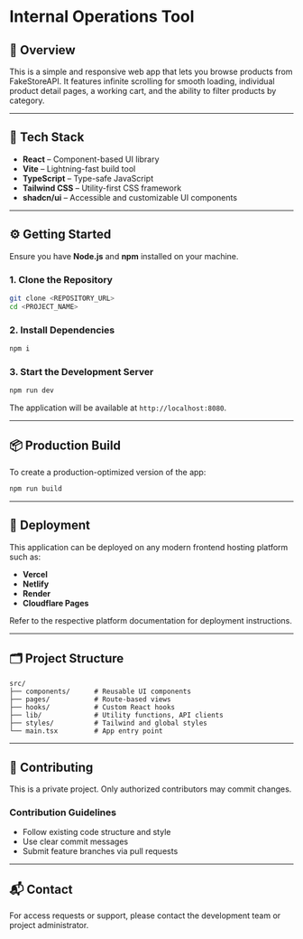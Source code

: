 # Internal Operations Tool

## 🧾 Overview

This is a simple and responsive web app that lets you browse products from FakeStoreAPI. It features infinite scrolling for smooth loading, individual product detail pages, a working cart, and the ability to filter products by category.

---

## 🧱 Tech Stack

- **React** – Component-based UI library  
- **Vite** – Lightning-fast build tool  
- **TypeScript** – Type-safe JavaScript  
- **Tailwind CSS** – Utility-first CSS framework  
- **shadcn/ui** – Accessible and customizable UI components  

---

## ⚙️ Getting Started

Ensure you have **Node.js** and **npm** installed on your machine.

### 1. Clone the Repository

```bash
git clone <REPOSITORY_URL>
cd <PROJECT_NAME>
```

### 2. Install Dependencies

```bash
npm i
```

### 3. Start the Development Server

```bash
npm run dev
```

The application will be available at `http://localhost:8080`.

---

## 📦 Production Build

To create a production-optimized version of the app:

```bash
npm run build
```

---

## 🚀 Deployment

This application can be deployed on any modern frontend hosting platform such as:

- **Vercel**
- **Netlify**
- **Render**
- **Cloudflare Pages**

Refer to the respective platform documentation for deployment instructions.

---

## 🗂 Project Structure

```
src/
├── components/      # Reusable UI components
├── pages/           # Route-based views
├── hooks/           # Custom React hooks
├── lib/             # Utility functions, API clients
├── styles/          # Tailwind and global styles
└── main.tsx         # App entry point
```

---

## 🤝 Contributing

This is a private project. Only authorized contributors may commit changes.

### Contribution Guidelines

- Follow existing code structure and style
- Use clear commit messages
- Submit feature branches via pull requests

---

## 📬 Contact

For access requests or support, please contact the development team or project administrator.